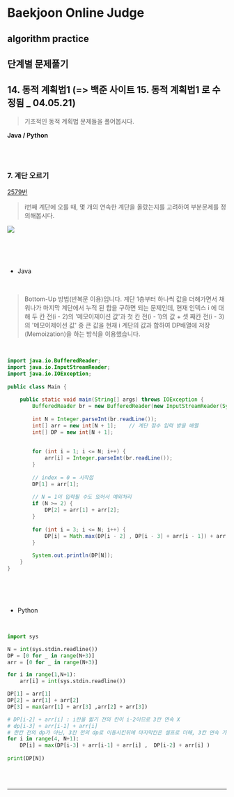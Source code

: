 # Baekjoon Online Judge

## algorithm practice

## 단계별 문제풀기

## 14. 동적 계획법1 (=> 백준 사이트 15. 동적 계획법1 로 수정됨 _ 04.05.21)

> 기초적인 동적 계획법 문제들을 풀어봅시다.


**Java / Python**

<br><br>

### 7. 계단 오르기
[2579번](https://www.acmicpc.net/problem/2579) 
> i번째 계단에 오를 때, 몇 개의 연속한 계단을 올랐는지를 고려하여 부분문제를 정의해봅시다.

![](https://images.velog.io/images/jini_eun/post/f3bd0f02-5074-4c69-8531-d0a3a781eca9/image.png)

<br><br><br>

- Java

<br>

> Bottom-Up 방법(반복문 이용)입니다. 계단 1층부터 하나씩 값을 더해가면서 채워나가 마지막 계단에서 누적 된 합을 구하면 되는 문제인데,
현재 인덱스 i 에 대해 두 칸 전(i - 2)의 '메모이제이션 값'과 첫 칸 전(i - 1)의 값 + 셋 째칸 전(i - 3)의 '메모이제이션 값' 중 큰 값을 현재 i 계단의 값과 합하여 DP배열에 저장(Memoization)을 하는 방식을 이용했습니다.

<br>

```java
import java.io.BufferedReader;
import java.io.InputStreamReader;
import java.io.IOException;
 
public class Main {
 
	public static void main(String[] args) throws IOException {
		BufferedReader br = new BufferedReader(new InputStreamReader(System.in));
 
		int N = Integer.parseInt(br.readLine());
		int[] arr = new int[N + 1];    // 계단 점수 입력 받을 배열
		int[] DP = new int[N + 1];
		
 
		for (int i = 1; i <= N; i++) {
			arr[i] = Integer.parseInt(br.readLine());
		}
 
		// index = 0 = 시작점
		DP[1] = arr[1];
		
		// N = 1이 입력될 수도 있어서 예외처리
		if (N >= 2) {
			DP[2] = arr[1] + arr[2];
		}
 
		for (int i = 3; i <= N; i++) {
			DP[i] = Math.max(DP[i - 2] , DP[i - 3] + arr[i - 1]) + arr[i];
		}
 
		System.out.println(DP[N]);
	}
}
```


<br><br><br>

- Python 

<br>

```python
import sys

N = int(sys.stdin.readline())
DP = [0 for _ in range(N+3)]
arr = [0 for _ in range(N+3)]

for i in range(1,N+1):
    arr[i] = int(sys.stdin.readline())

DP[1] = arr[1]
DP[2] = arr[1] + arr[2]
DP[3] = max(arr[1] + arr[3] ,arr[2] + arr[3])

# DP[i-2] + arr[i] : i칸을 밟기 전의 칸이 i-2이므로 3칸 연속 X
# dp[i-3] + arr[i-1] + arr[i] 
# 한칸 전의 dp가 아닌, 3칸 전의 dp로 이동시킨뒤에 마지막칸은 셀프로 더해, 3칸 연속 가능성 제외
for i in range(4, N+1):
    DP[i] = max(DP[i-3] + arr[i-1] + arr[i] ,  DP[i-2] + arr[i] ) 
    
print(DP[N])
```
<br><br>


---

<br>

